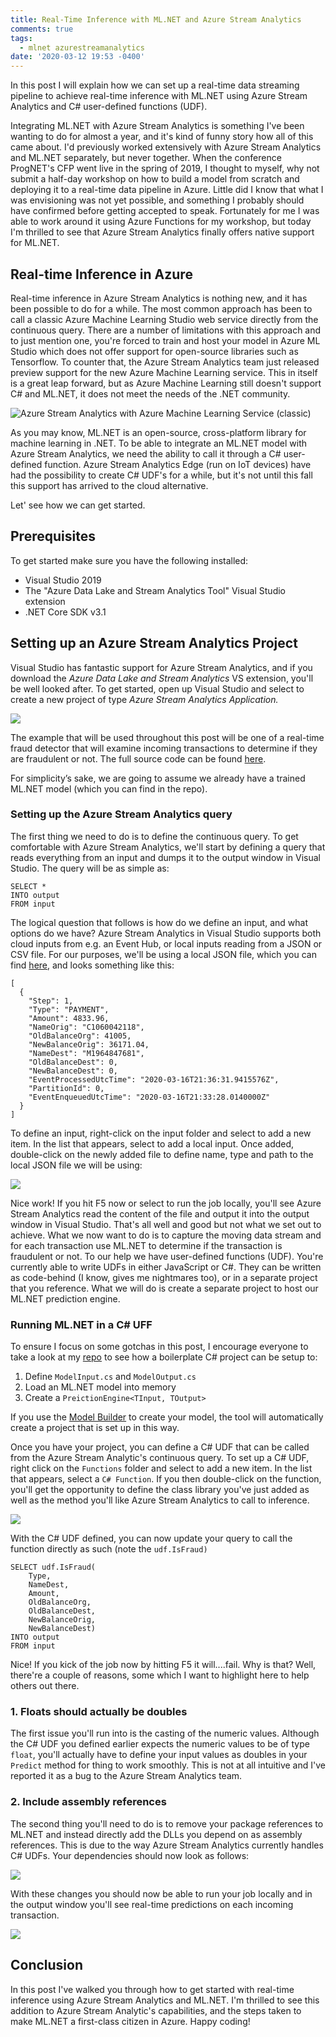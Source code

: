 ```yaml
---
title: Real-Time Inference with ML.NET and Azure Stream Analytics
comments: true
tags:
  - mlnet azurestreamanalytics
date: '2020-03-12 19:53 -0400'
---
```

In this post I will explain how we can set up a real-time data streaming pipeline to achieve real-time inference with ML.NET using Azure Stream Analytics and C# user-defined functions (UDF).

Integrating ML.NET with Azure Stream Analytics is something I've been wanting to do for almost a year, and it's kind of funny story how all of this came about. I'd previously worked extensively with Azure Stream Analytics and ML.NET separately, but never together. When the conference ProgNET's CFP went live in the spring of 2019, I thought to myself, why not submit a half-day workshop on how to build a model from scratch and deploying it to a real-time data pipeline in Azure. Little did I know that what I was envisioning was not yet possible, and something I probably should have confirmed before getting accepted to speak. Fortunately for me I was able to work around it using Azure Functions for my workshop, but today I'm thrilled to see that Azure Stream Analytics finally offers native support for ML.NET.

## Real-time Inference in Azure

Real-time inference in Azure Stream Analytics is nothing new, and it has been possible to do for a while. The most common approach has been to call a classic Azure Machine Learning Studio web service directly from the continuous query. There are a number of limitations with this approach and to just mention one, you're forced to train and host your model in Azure ML Studio which does not offer support for open-source libraries such as Tensorflow. To counter that, the Azure Stream Analytics team just released preview support for the new Azure Machine Learning service. This in itself is a great leap forward, but as Azure Machine Learning still doesn't support C# and ML.NET, it does not meet the needs of the .NET community. 

![Azure Stream Analytics with Azure Machine Learning Service (classic)](/images/post-images/azureml.jpg)

As you may know, ML.NET is an open-source, cross-platform library for machine learning in .NET. To be able to integrate an ML.NET model with Azure Stream Analytics, we need the ability to call it through a C# user-defined function. Azure Stream Analytics Edge (run on IoT devices) have had the possibility to create C# UDF's for a while, but it's not until this fall this support has arrived to the cloud alternative. 

Let' see how we can get started.

## Prerequisites

To get started make sure you have the following installed:

* Visual Studio 2019
* The "Azure Data Lake and Stream Analytics Tool" Visual Studio extension
* .NET Core SDK v3.1

## Setting up an Azure Stream Analytics Project

Visual Studio has fantastic support for Azure Stream Analytics, and if you download the *Azure Data Lake and Stream Analytics* VS extension, you'll be well looked after. To get started, open up Visual Studio and select to create a new project of type *Azure Stream Analytics Application.*

![](/images/post-images/asaprojecttemplate.jpg)

The example that will be used throughout this post will be one of a real-time fraud detector that will examine incoming transactions to determine if they are fraudulent or not. The full source code can be found [here](https://github.com/aslotte/fraudulentstream).

﻿For simplicity’s sake, we are going to assume we already have a trained ML.NET model (which you can find in the repo). 

### Setting up the Azure Stream Analytics query

The first thing we need to do is to define the continuous query. To get comfortable with Azure Stream Analytics, we'll start by defining a query that reads everything from an input and dumps it to the output window in Visual Studio. The query will be as simple as:

```
SELECT *
INTO output
FROM input
```

The logical question that follows is how do we define an input, and what options do we have? Azure Stream Analytics in Visual Studio supports both cloud inputs from e.g. an Event Hub, or local inputs reading from a JSON or CSV file. For our purposes, we'll be using a local JSON file, which you can find [here](https://github.com/aslotte/fraudulentstream/blob/master/FraudulentStream/FraudulentStream/input.json), and looks something like this:

```
[
  {
    "Step": 1,
    "Type": "PAYMENT",
    "Amount": 4833.96,
    "NameOrig": "C1060042118",
    "OldBalanceOrg": 41005,
    "NewBalanceOrig": 36171.04,
    "NameDest": "M1964847681",
    "OldBalanceDest": 0,
    "NewBalanceDest": 0,
    "EventProcessedUtcTime": "2020-03-16T21:36:31.9415576Z",
    "PartitionId": 0,
    "EventEnqueuedUtcTime": "2020-03-16T21:33:28.0140000Z"
  }
]
```

To define an input, right-click on the input folder and select to add a new item. In the list that appears, select to add a local input. Once added, double-click on the newly added file to define name, type and path to the local JSON file we will be using:

![](/images/post-images/localinput.jpg)

Nice work! If you hit F5 now or select to run the job locally, you'll see Azure Stream Analytics read the content of the file and output it into the output window in Visual Studio. That's all well and good but not what we set out to achieve. What we now want to do is to capture the moving data stream and for each transaction use ML.NET to determine if the transaction is fraudulent or not. To our help we have user-defined functions (UDF). You're currently able to write UDFs in either JavaScript or C#. They can be written as code-behind (I know, gives me nightmares too), or in a separate project that you reference. What we will do is create a separate project to host our ML.NET prediction engine. 

### Running ML.NET in a C# UFF

To ensure I focus on some gotchas in this post, I encourage everyone to take a look at my [repo](https://github.com/aslotte/fraudulentstream) to see how a boilerplate C# project can be setup to:

1. Define `ModelInput.cs` and `ModelOutput.cs`
2. Load an ML.NET model into memory
3. Create a `PreictionEngine<TInput, TOutput>` 

If you use the [Model Builder](https://dotnet.microsoft.com/apps/machinelearning-ai/ml-dotnet/model-builder) to create your model, the tool will automatically create a project that is set up in this way. 

Once you have your project, you can define a C# UDF that can be called from the Azure Stream Analytic's continuous query. To set up a C# UDF, right click on the `Functions` folder and select to add a new item. In the list that appears, select a `C# Function`. If you then double-click on the function, you'll get the opportunity to define the class library you've just added as well as the method you'll like Azure Stream Analytics to call to inference. 

![](/images/post-images/function1.jpg)

With the C# UDF defined, you can now update your query to call the function directly as such (note the `udf.IsFraud)`

```
SELECT udf.IsFraud(
    Type, 
    NameDest, 
    Amount, 
    OldBalanceOrg, 
    OldBalanceDest, 
    NewBalanceOrig, 
    NewBalanceDest)
INTO output
FROM input
```

Nice! If you kick of the job now by hitting F5 it will....fail. Why is that? Well, there're a couple of reasons, some which I want to highlight here to help others out there. 

### 1. Floats should actually be doubles

The first issue you'll run into is the casting of the numeric values. Although the C# UDF you defined earlier expects the numeric values to be of type `float`, you'll actually have to define your input values as doubles in your `Predict` method for thing to work smoothly. This is not at all intuitive and I've reported it as a bug to the Azure Stream Analytics team.

### 2. Include assembly references

The second thing you'll need to do is to remove your package references to ML.NET and instead directly add the DLLs you depend on as assembly references. This is due to the way Azure Stream Analytics currently handles C# UDFs. Your dependencies should now look as follows:

![](/images/post-images/assemblyref.png)

With these changes you should now be able to run your job locally and in the output window you'll see real-time predictions on each incoming transaction.

![](/images/post-images/asarunning.png)

## Conclusion

In this post I've walked you through how to get started with real-time inference using Azure Stream Analytics and ML.NET. I'm thrilled to see this addition to Azure Stream Analytic's capabilities, and the steps taken to make ML.NET a first-class citizen in Azure. Happy coding!